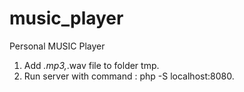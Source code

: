 # music_player

Personal MUSIC Player

1. Add *.mp3,*.wav file to folder tmp.
2. Run server with command : php -S localhost:8080.
